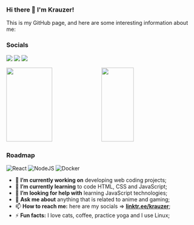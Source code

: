 ### Hi there 👋 I'm Krauzer!

This is my GitHub page, and here are some interesting information about me:

### Socials

[<img src="https://img.shields.io/badge/-LinkedIn-blue?style=for-the-badge&logo=&logoColor=white">](https://www.linkedin.com/in/pedro-krauzer-51103a101/)
[<img src="https://img.shields.io/badge/YouTube-red?style=for-the-badge&logo=&logoColor=white">](https://www.youtube.com/channel/UCfn9FO7CKhn6_Z1jw5NiF8A)
[<img src="https://img.shields.io/badge/LinkTree-green?style=for-the-badge&logo=&logoColor=white">](https://linktr.ee/pedrok94)

<div>
  <img width="49%" height="195px" src="https://github-readme-stats.vercel.app/api?username=Krauzer94&show_icons=true&theme=dark" />
  <img width="41%" height="195px" src="https://github-readme-stats.vercel.app/api/top-langs/?username=Krauzer94&layout=compact&show_icons=true&theme=dark" />
</div>

### Roadmap
![React](https://img.shields.io/badge/react-grey.svg?style=for-the-badge&logo=react&logoColor=white)
![NodeJS](https://img.shields.io/badge/node-green?style=for-the-badge&logo=node.js&logoColor=white)
![Docker](https://img.shields.io/badge/docker-blue?style=for-the-badge&logo=docker&logoColor=white)

- 🔭 **I’m currently working on** developing web coding projects;
- 🌱 **I’m currently learning** to code HTML, CSS and JavaScript;
- 🤔 **I’m looking for help with** learning JavaScript technologies;
- 💬 **Ask me about** anything that is related to anime and gaming;
- 📫 **How to reach me:** here are my socials => [**linktr.ee/krauzer**](https://linktr.ee/krauzer);
- ⚡ **Fun facts:** I love cats, coffee, practice yoga and I use Linux;
